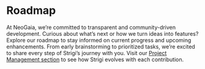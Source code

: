 # Roadmap

At NeoGaia, we’re committed to transparent and community-driven development. Curious about what’s next or how we turn ideas into features? Explore our roadmap to stay informed on current progress and upcoming enhancements. From early brainstorming to prioritized tasks, we’re excited to share every step of Strigi’s journey with you. Visit our [Project Management section](https://github.com/neogaialab/strigi/blob/main/CONTRIBUTING.md#project-management) to see how Strigi evolves with each contribution.
